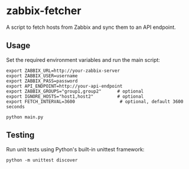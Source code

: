  # zabbix-fetcher

 A script to fetch hosts from Zabbix and sync them to an API endpoint.

 ## Usage

 Set the required environment variables and run the main script:

 ```
 export ZABBIX_URL=http://your-zabbix-server
 export ZABBIX_USER=username
 export ZABBIX_PASS=password
 export API_ENDPOINT=http://your-api-endpoint
 export ZABBIX_GROUPS="group1,group2"      # optional
 export IGNORE_HOSTS="host1,host2"         # optional
 export FETCH_INTERVAL=3600                 # optional, default 3600 seconds

 python main.py
 ```

 ## Testing

 Run unit tests using Python's built-in unittest framework:

 ```
 python -m unittest discover
 ```
